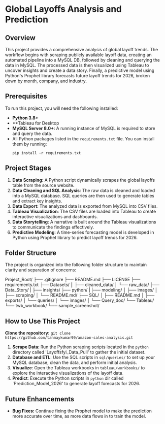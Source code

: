 # Global Layoffs Analysis and Prediction

## Overview

This project provides a comprehensive analysis of global layoff trends. The workflow begins with scraping publicly available layoff data, creating an automated pipeline into a MySQL DB, followed by cleaning and querying the data in MySQL. The processed data is then visualized using Tableau to uncover insights and create a data story. Finally, a predictive model using Python's Prophet library forecasts future layoff trends for 2026, broken down by month, company, and industry.

## Prerequisites

To run this project, you will need the following installed:

*   **Python 3.8+**
*   **Tableau for Desktop
*   **MySQL Server 8.0+**: A running instance of MySQL is required to store and query the data.
*   All Python packages listed in the `requirements.txt` file. You can install them by running:
    ```
    pip install -r requirements.txt
    ```

## Project Stages

1.  **Data Scraping**: A Python script dynamically scrapes the global layoffs table from the source website.
2.  **Data Cleaning and SQL Analysis**: The raw data is cleaned and loaded into a MySQL database. SQL queries are then used to generate tables and extract key insights.
3.  **Data Export**: The analyzed data is exported from MySQL into CSV files.
4.  **Tableau Visualization**: The CSV files are loaded into Tableau to create interactive visualizations and dashboards.
5.  **Data Storytelling**: A narrative is built around the Tableau visualizations to communicate the findings effectively.
6.  **Predictive Modeling**: A time-series forecasting model is developed in Python using Prophet library to predict layoff trends for 2026.

## Folder Structure

The project is organized into the following folder structure to maintain clarity and separation of concerns:

Project_Root/
├── .gitignore
├── README.md
├── LICENSE
├── requirements.txt
├── Datasets/
│ ├── cleaned_data/
│ └── raw_data/
├── Data_Story/
|  ├── insights/
├── python/
| ├── modeling/
│ ├── images/
│ ├── scraping/
│ └── README.md/
├── SQL/
│ ├── README.md
│ ├── exports/
│ └── queries/
│ └── images/
│ └── Query_doc/
└── Tableau/
  └── twb_workbook/
  └── sample_screenshot/

## How to Use This Project

**Clone the repository:**
    ```
    git clone https://github.com/tanmaykumar99/amazon-sales-analysis.git
    ```

1.  **Scrape Data**: Run the Python scraping scripts located in the `python` directory called 'Layoffsfyi_Data_Pull' to gather the initial dataset.
2.  **Database and ETL**: Use the SQL scripts in `sql/queries/` to set up your MySQL database, clean the data, and perform initial analysis.
3.  **Visualize**: Open the Tableau workbooks in `tableau/workbooks/` to explore the interactive visualizations of the layoff data.
4.  **Predict**: Execute the Python scripts in `python` dir called 'Prediction_Model_2026' to generate layoff forecasts for 2026.

## Future Enhancements

*   **Bug Fixes:** Continue fixing the Prophet model to make the prediction more accurate over time, as more data flows in to train the model.